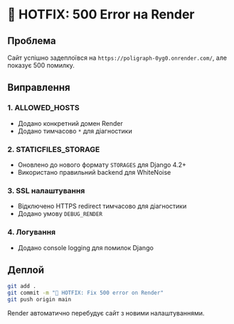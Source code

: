 # 🚨 HOTFIX: 500 Error на Render

## Проблема
Сайт успішно задеплоївся на `https://poligraph-0yg0.onrender.com/`, але показує 500 помилку.

## Виправлення

### 1. ALLOWED_HOSTS
- Додано конкретний домен Render
- Додано тимчасово `*` для діагностики

### 2. STATICFILES_STORAGE 
- Оновлено до нового формату `STORAGES` для Django 4.2+
- Використано правильний backend для WhiteNoise

### 3. SSL налаштування
- Відключено HTTPS redirect тимчасово для діагностики
- Додано умову `DEBUG_RENDER`

### 4. Логування
- Додано console logging для помилок Django

## Деплой
```bash
git add .
git commit -m "🚨 HOTFIX: Fix 500 error on Render"
git push origin main
```

Render автоматично перебудує сайт з новими налаштуваннями. 
